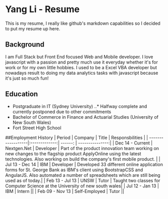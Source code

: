 # Yang Li - Resume
This is my resume, I really like github's markdown capabilities so I decided to put my resume up here.

## Background
I am Full Stack but Front End focused Web and Mobile developer.  I love javascript with a passion and pretty much use it everyday whether it's for work or for my own little hobbies.  I used to be a Excel VBA developer but nowadays result to doing my data analytics tasks with javascript because it's just so much fun!

## Education
* Postgraduate in IT (Sydney University) 
..* Halfway complete and currently postponed due to other commitments
* Bachelor of Commerce in Finance and Actuarial Studies (University of New South Wales)
* Fort Street High School

##Employment History
| Period            |  Company      | Title     | Responsbilities |
| ------------------|:-------------:| ------:   | ---------------:|
| Dec 14 - Current  | Nextgen.Net   | Developer | Part of the product innovation team working on new changes to the flagship product ApplyOnline using the latest technologies.  Also working on build the company's first mobile product. |
| Jul 13 - Dec 14   | IBM           | Developer | Developed 33 different online application forms for St. George Bank as IBM's client using BootstrapCSS and AngularJS.  Also automated a number of spreadsheets which are still being used as of today.|
| Feb 13 - Jul 13   | UNSW          | Tutor     | Taught two classes for Computer Science at the University of new south wales|
| Jul 12 - Jan 13   | IBM           | Intern    ||
| Feb 09 - Nov 13   | Self-Employed | Tutor     ||
